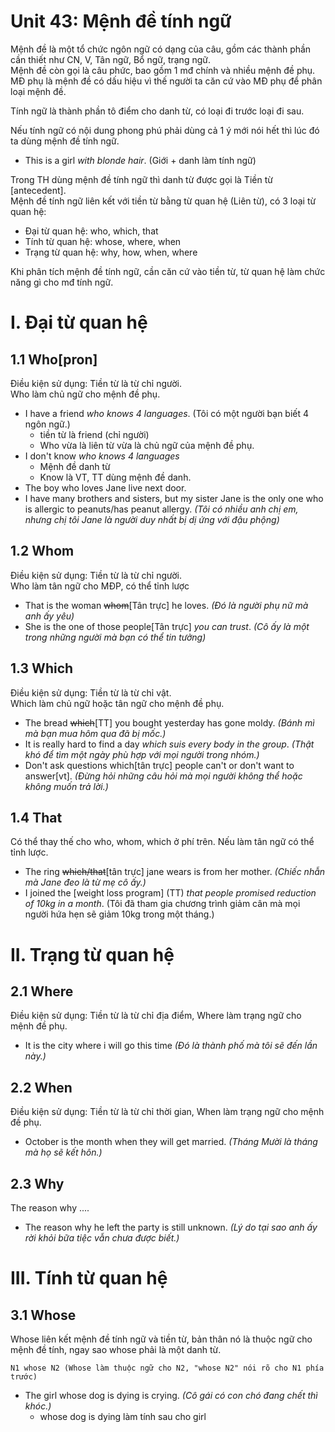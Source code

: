 # Unit 43: Mệnh đề tính ngữ

Mệnh đề là một tổ chức ngôn ngữ có dạng của câu, gồm các thành phần cần thiết như CN, V, Tân ngữ, Bổ ngữ, trạng ngữ.\
Mệnh đề còn gọi là câu phức, bao gồm 1 mđ chính và nhiều mệnh đề phụ.\
MĐ phụ là mệnh đề có dấu hiệu vì thế người ta căn cứ vào MĐ phụ để phân loại mệnh đề.

Tính ngữ là thành phần tô điểm cho danh từ, có loại đi trước loại đi sau.

Nếu tính ngữ có nội dung phong phú phải dùng cả 1 ý mới nói hết thì lúc đó ta dùng mệnh đề tính ngữ.


- This is a girl *with blonde hair*. (Giới + danh làm tính ngữ)
  
Trong TH dùng mệnh đề tính ngữ thì danh từ được gọi là Tiền từ [antecedent].\
Mệnh đề tính ngữ liên kết với tiền từ bằng từ quan hệ (Liên từ), có 3 loại từ quan hệ:
- Đại từ quan hệ: who, which, that
- Tính từ quan hệ: whose, where, when
- Trạng từ quan hệ: why, how, when, where

Khi phân tích mệnh đề tính ngữ, cần căn cứ vào tiền từ, từ quan hệ làm chức năng gì cho mđ tính ngữ.


# I. Đại từ quan hệ

## 1.1 Who[pron]
Điều kiện sử dụng: Tiền từ là từ chỉ người.\
Who làm chủ ngữ cho mệnh đề phụ.

 - I have a friend *who knows 4 languages*. (Tôi có một người bạn biết 4 ngôn ngữ.)
   - tiền từ là friend (chỉ người)
   - Who vừa là liên từ vừa là chủ ngữ của mệnh đề phụ.
- I don't know *who knows 4 languages*
   - Mệnh đề danh từ
   - Know là VT, TT dùng mệnh đề danh.
- The boy who loves Jane live next door.
- I have many brothers and sisters, but my sister Jane is the only one who is allergic to peanuts/has peanut allergy. *(Tôi có nhiều anh chị em, nhưng chị tôi Jane là người duy nhất bị dị ứng với đậu phộng)*

## 1.2 Whom

Điều kiện sử dụng: Tiền từ là từ chỉ người.\
Who làm tân ngữ cho MĐP, có thể tỉnh lược

 - That is the woman ~~whom~~[Tân trực] he loves. *(Đó là người phụ nữ mà anh ấy yêu)*
 - She is the one of those people[Tân trực] *you can trust*. *(Cô ấy là một trong những người mà bạn có thể tin tưởng)*

## 1.3 Which

Điều kiện sử dụng: Tiền từ là từ chỉ vật.\
Which làm chủ ngữ hoặc tân ngữ cho mệnh đề phụ.


 - The bread ~~which~~[TT] you bought yesterday has gone moldy. *(Bánh mì mà bạn mua hôm qua đã bị mốc.)*
 - It is really hard to find a day *which suis every body in the group*. *(Thật khó để tìm một ngày phù hợp với mọi người trong nhóm.)*
 - Don't ask questions which[tân trực] people can't or don't want to answer[vt]. *(Đừng hỏi những câu hỏi mà mọi người không thể hoặc không muốn trả lời.)*

## 1.4 That
Có thể thay thế cho who, whom, which ở phí trên. Nếu làm tân ngữ có thể tỉnh lược.
 - The ring ~~which/that~~[tân trực] jane wears is from her mother. *(Chiếc nhẫn mà Jane đeo là từ mẹ cô ấy.)*
 - I joined the [weight loss program] (TT) *that people promised reduction of 10kg in a month*. (Tôi đã tham gia chương trình giảm cân mà mọi người hứa hẹn sẽ giảm 10kg trong một tháng.)


# II. Trạng từ quan hệ

## 2.1 Where
Điều kiện sử dụng: Tiền từ là từ chỉ địa điểm, Where làm trạng ngữ cho mệnh đề phụ.
- It is the city where i will go this time *(Đó là thành phố mà tôi sẽ đến lần này.)*

## 2.2 When
Điều kiện sử dụng: Tiền từ là từ chỉ thời gian, When làm trạng ngữ cho mệnh đề phụ.
- October is the month when they will get married. *(Tháng Mười là tháng mà họ sẽ kết hôn.)*

## 2.3 Why
The reason why ....
 - The reason why he left the party is still unknown. *(Lý do tại sao anh ấy rời khỏi bữa tiệc vẫn chưa được biết.)*


# III. Tính từ quan hệ

## 3.1 Whose
Whose liên kết mệnh đề tính ngữ và tiền từ, bản thân nó là thuộc ngữ cho mệnh đề tính, ngay sao whose phải là một danh từ.

```
N1 whose N2 (Whose làm thuộc ngữ cho N2, "whose N2" nói rõ cho N1 phía trước)
```
 - The girl whose dog is dying is crying. *(Cô gái có con chó đang chết thì khóc.)*
   - whose dog is dying làm tính sau cho girl